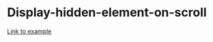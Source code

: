 # Display-hidden-element-on-scroll

[Link to example](https://bitschiff.github.io/Display-hidden-element-on-scroll/)
